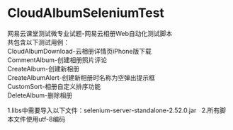 # CloudAlbumSeleniumTest
网易云课堂测试微专业试题-网易云相册Web自动化测试脚本  
共包含以下测试用例：  
CloudAlbumDownload-云相册详情页iPhone版下载  
CommentAlbum-创建相册照片评论  
CreateAlbum-创建新相册  
CreateAlbumAlert-创建新相册时名称为空弹出提示框  
CustomSort-相册自定义排序功能  
DeleteAlbum-删除相册  

1.libs中需要导入以下文件：selenium-server-standalone-2.52.0.jar  
2.所有脚本文件使用utf-8编码


